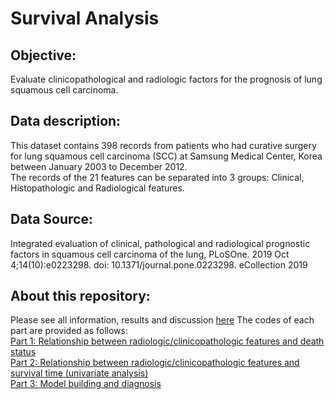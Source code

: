 # Survival Analysis  
## Objective:  
Evaluate clinicopathological and radiologic factors for the prognosis of lung squamous cell carcinoma.  
## Data description:
This dataset contains 398 records from patients who had curative surgery for lung squamous cell carcinoma (SCC)
at Samsung Medical Center, Korea between January 2003 to December 2012.   
The records of the 21 features can be separated into 3 groups: Clinical, Histopathologic and Radiological features.    
## Data Source:  
Integrated evaluation of clinical, pathological and radiological prognostic factors in squamous cell carcinoma
of the lung, PLoSOne. 2019 Oct 4;14(10):e0223298. doi: 10.1371/journal.pone.0223298. eCollection 2019
## About this repository:  
Please see all information, results and discussion [here](https://github.com/Khwansiri/Survival-Analysis/blob/master/Survival%20Analysis_LungSCC.pdf) 
The codes of each part are provided as follows:  
[Part 1: Relationship between radiologic/clinicopathologic features and death status](https://github.com/Khwansiri/Survival-Analysis/blob/master/Feature%20vs%20Death.Rmd)  
[Part 2: Relationship between radiologic/clinicopathologic features and survival time
(univariate analysis)](https://github.com/Khwansiri/Survival-Analysis/blob/master/Feature%20vs%20SurvivalTime.Rmd)  
[Part 3: Model building and diagnosis](https://github.com/Khwansiri/Survival-Analysis/blob/master/Model%20building%20and%20diagnosis.Rmd)  

